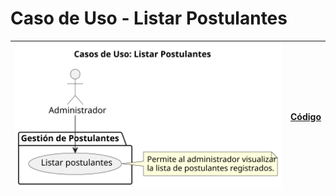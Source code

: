 # Caso de Uso - Listar Postulantes

| ![Diagrama de Clases](/casos_de_uso/imagenes/administrador/Listar_Postulantes.svg) | [Código](/casos_de_uso/diagramas_casos_de_uso/administrador/listar_postulantes/listar_postulantes1.puml) |
|------------------------------------------------------------------------------------|----------------------------------------------------------------------------------------------------------|